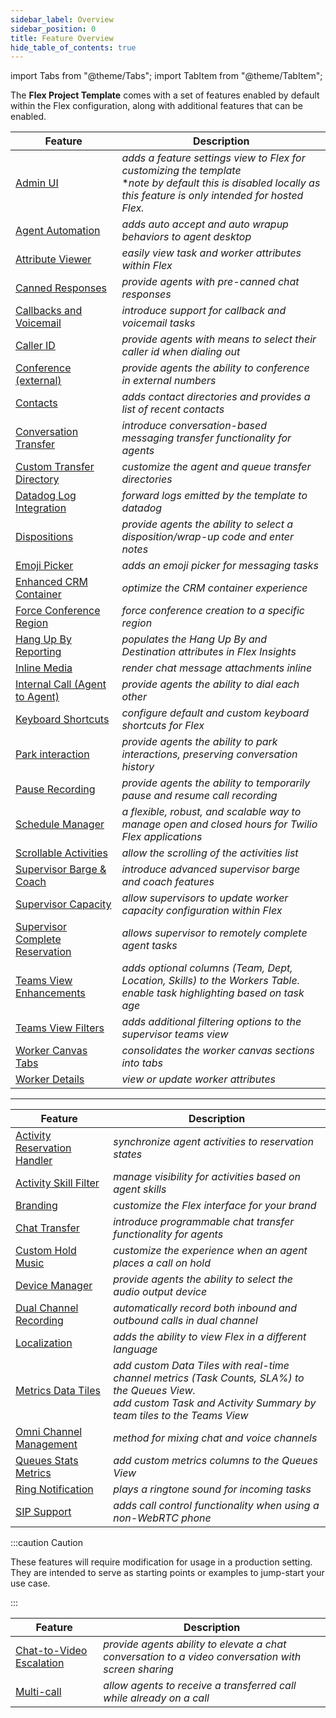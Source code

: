 ```yaml
---
sidebar_label: Overview
sidebar_position: 0
title: Feature Overview
hide_table_of_contents: true
---
```

import Tabs from "@theme/Tabs";
import TabItem from "@theme/TabItem";

The **Flex Project Template** comes with a set of features enabled by default within the Flex configuration, along with additional features that can be enabled.

<Tabs queryString="type">
<TabItem value="default" label="Enabled by default" default>

| Feature                                                            | Description                                                                                                                                                             |
| ------------------------------------------------------------------ | ----------------------------------------------------------------------------------------------------------------------------------------------------------------------- |
| [Admin UI](admin-ui)                                               | _adds a feature settings view to Flex for customizing the template_ <br/> **note by default this is disabled locally as this feature is only intended for hosted Flex.* |
| [Agent Automation](agent-automation)                               | _adds auto accept and auto wrapup behaviors to agent desktop_                                                                                                           |
| [Attribute Viewer](attribute-viewer)                               | _easily view task and worker attributes within Flex_                                                                                                                    |
| [Canned Responses](canned-responses)                               | _provide agents with pre-canned chat responses_                                                                                                                         |
| [Callbacks and Voicemail](callback-and-voicemail)                  | _introduce support for callback and voicemail tasks_                                                                                                                    |
| [Caller ID](caller-id)                                             | _provide agents with means to select their caller id when dialing out_                                                                                                  |
| [Conference (external)](conference)                                | _provide agents the ability to conference in external numbers_                                                                                                          |
| [Contacts](contacts)                                               | _adds contact directories and provides a list of recent contacts_                                                                                                       |
| [Conversation Transfer](conversation-transfer)                     | _introduce conversation-based messaging transfer functionality for agents_                                                                                              |
| [Custom Transfer Directory](custom-transfer-directory)             | _customize the agent and queue transfer directories_                                                                                                                    |
| [Datadog Log Integration](datadog-log-integration)                 | _forward logs emitted by the template to datadog_                                                                                                                       |
| [Dispositions](dispositions)                                       | _provide agents the ability to select a disposition/wrap-up code and enter notes_                                                                                       |
| [Emoji Picker](emoji-picker)                                       | _adds an emoji picker for messaging tasks_                                                                                                                              |
| [Enhanced CRM Container](enhanced-crm-container)                   | _optimize the CRM container experience_                                                                                                                                 |
| [Force Conference Region](force-conference-region)                 | _force conference creation to a specific region_                                                                                                                        |
| [Hang Up By Reporting](hang-up-by)                                 | _populates the Hang Up By and Destination attributes in Flex Insights_                                                                                                  |
| [Inline Media](inline-media)                                       | _render chat message attachments inline_                                                                                                                                |
| [Internal Call (Agent to Agent)](internal-call)                    | _provide agents the ability to dial each other_                                                                                                                         |
| [Keyboard Shortcuts](keyboard-shortcuts)                           | _configure default and custom keyboard shortcuts for Flex_                                                                                                              |
| [Park interaction](park-interaction)                               | _provide agents the ability to park interactions, preserving conversation history_                                                                                      |
| [Pause Recording](pause-recording)                                 | _provide agents the ability to temporarily pause and resume call recording_                                                                                             |
| [Schedule Manager](schedule-manager)                               | _a flexible, robust, and scalable way to manage open and closed hours for Twilio Flex applications_                                                                     |
| [Scrollable Activities](scrollable-activities)                     | _allow the scrolling of the activities list_                                                                                                                            |
| [Supervisor Barge & Coach](supervisor-barge-coach)                 | _introduce advanced supervisor barge and coach features_                                                                                                                |
| [Supervisor Capacity](supervisor-capacity)                         | _allow supervisors to update worker capacity configuration within Flex_                                                                                                 |
| [Supervisor Complete Reservation](supervisor-complete-reservation) | _allows supervisor to remotely complete agent tasks_                                                                                                                    |
| [Teams View Enhancements](teams-view-enhancements)                 | _adds optional columns (Team, Dept, Location, Skills) to the Workers Table. <br/> enable task highlighting based on task age_                                           |
| [Teams View Filters](teams-view-filters)                           | _adds additional filtering options to the supervisor teams view_                                                                                                        |
| [Worker Canvas Tabs](worker-canvas-tabs)                           | _consolidates the worker canvas sections into tabs_                                                                                                                     |
| [Worker Details](worker-details)                                   | _view or update worker attributes_                                                                                                                                      |

---

</TabItem>
<TabItem value="additional" label="Additional features">

| Feature                                                      | Description                                                                                                                                                                |
| ------------------------------------------------------------ | -------------------------------------------------------------------------------------------------------------------------------------------------------------------------- |
| [Activity Reservation Handler](activity-reservation-handler) | _synchronize agent activities to reservation states_                                                                                                                       |
| [Activity Skill Filter](activity-skill-filter)               | _manage visibility for activities based on agent skills_                                                                                                                   |
| [Branding](branding)                                         | _customize the Flex interface for your brand_                                                                                                                              |
| [Chat Transfer](chat-transfer)                               | _introduce programmable chat transfer functionality for agents_                                                                                                            |
| [Custom Hold Music](custom-hold-music)                       | _customize the experience when an agent places a call on hold_                                                                                                             |
| [Device Manager](device-manager)                             | _provide agents the ability to select the audio output device_                                                                                                             |
| [Dual Channel Recording](dual-channel-recording)             | _automatically record both inbound and outbound calls in dual channel_                                                                                                     |
| [Localization](localization)                                 | _adds the ability to view Flex in a different language_                                                                                                                    |
| [Metrics Data Tiles](metrics-data-tiles)                     | _add custom Data Tiles with real-time channel metrics (Task Counts, SLA%) to the Queues View.  <br/> add custom Task and Activity Summary by team tiles to the Teams View_ |
| [Omni Channel Management](omni-channel-capacity-management)  | _method for mixing chat and voice channels_                                                                                                                                |
| [Queues Stats Metrics](queues-stats-metrics)                 | _add custom metrics columns to the Queues View_                                                                                                                            |
| [Ring Notification](ring-notification)                       | _plays a ringtone sound for incoming tasks_                                                                                                                                |
| [SIP Support](sip-support)                                   | _adds call control functionality when using a non-WebRTC phone_                                                                                                            |

</TabItem>
<TabItem value="experimental" label="Experimental features">

:::caution Caution

These features will require modification for usage in a production setting. They are intended to serve as starting points or examples to jump-start your use case.

::: 

| Feature                                              | Description                                                                                         |
| ---------------------------------------------------- | --------------------------------------------------------------------------------------------------- |
| [Chat-to-Video Escalation](chat-to-video-escalation) | _provide agents ability to elevate a chat conversation to a video conversation with screen sharing_ |
| [Multi-call](multi-call)                             | _allow agents to receive a transferred call while already on a call_                                |

</TabItem>
</Tabs>
